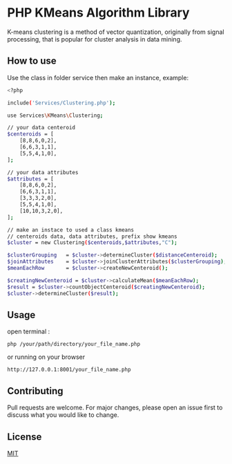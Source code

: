 # PHP KMeans Algorithm Library

K-means clustering is a method of vector quantization, originally from signal processing, that is popular for cluster analysis in data mining.

## How to use

Use the class in folder service then make an instance, example:

```bash
<?php

include('Services/Clustering.php');

use Services\KMeans\Clustering;

// your data centeroid
$centeroids = [
    [8,8,6,0,2],
    [6,6,3,1,1],
    [5,5,4,1,0],
];

// your data attributes
$attributes = [
    [8,8,6,0,2],
    [6,6,3,1,1],
    [3,3,3,2,0],
    [5,5,4,1,0],
    [10,10,3,2,0],
];

// make an instace to used a class kmeans
// centeroids data, data attributes, prefix show kmeans
$cluster = new Clustering($centeroids,$attributes,"C");

$clusterGrouping   = $cluster->determineCluster($distanceCenteroid);
$joinAttributes    = $cluster->joinClusterAttributes($clusterGrouping);
$meanEachRow       = $cluster->createNewCenteroid();

$creatingNewCenteroid = $cluster->calculateMean($meanEachRow);
$result = $cluster->countObjectCenteroid($creatingNewCenteroid);
$cluster->determineCluster($result);
```

## Usage

open terminal :

```
php /your/path/directory/your_file_name.php
```

or running on your browser

```
http://127.0.0.1:8001/your_file_name.php
```

## Contributing
Pull requests are welcome. For major changes, please open an issue first to discuss what you would like to change.

## License
[MIT](https://choosealicense.com/licenses/mit/)
